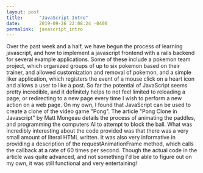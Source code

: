 ```yaml
---
layout: post
title:      "JavaScript Intro"
date:       2019-09-26 22:08:24 -0400
permalink:  javascript_intro
---
```



Over the past week and a half, we have begun the process of learning javascript, and how to implement a javascript frontend with a rails backend for several example applications. Some of these include a pokemon team project, which organized groups of up to six pokemon based on their trainer, and allowed customization and removal of pokemon, and a simple liker application, which registers the event of a mouse click on a heart icon and allows a user to like a post. So far the potential of JavaScript seems pretty incredible, and it definitely helps to not feel limited to reloading a page, or redirecting to a new page every time I wish to perform a new action on a web page. On my own, I found that JavaScript can be used to create a clone of the video game "Pong". The article "Pong Clone in Javascript" by Matt Mongeau details the process of animating the paddles, and programming the computers AI to attempt to block the ball. What was incredibly interesting about the code provided was that there was a very small amount of literal HTML written. It was also very informative in providing a description of the requestAnimationFrame method, which calls the callback at a rate of 60 times per second. Though the actual code in the article was quite advanced, and not something I'd be able to figure out on my own, it was still functional and very entertaining!
